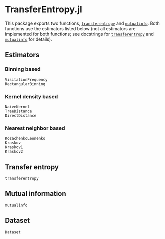 # TransferEntropy.jl

This package exports two functions, [`transferentropy`](@ref) and [`mutualinfo`](@ref).
Both functions use the estimators listed below (not all estimators are implemented for both 
functions; see docstrings for [`transferentropy`](@ref) and [`mutualinfo`](@ref) for 
details).

## Estimators

### Binning based

```@docs
VisitationFrequency
RectangularBinning
```

### Kernel density based

```@docs
NaiveKernel
TreeDistance
DirectDistance
```

### Nearest neighbor based

```@docs
KozachenkoLeonenko
Kraskov
Kraskov1
Kraskov2
```

## Transfer entropy

```@docs
transferentropy
```

## Mutual information

```@docs
mutualinfo
```

## Dataset

```@docs
Dataset
```